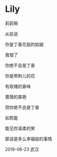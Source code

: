 # Lily

莉莉啊

从前说

你是丁香花般的姑娘

我错了

你绝不会是丁香

你是带刺儿的花

有玫瑰的香味

蔷薇的美艳

但你绝不会是丁香

如若能

能见你温柔的笑

那该是多么幸福般的事情


2019-06-23 武汉
